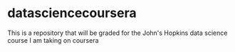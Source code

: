 # datasciencecoursera
This is a repository that will be graded for the John's Hopkins data science course I am taking on coursera
